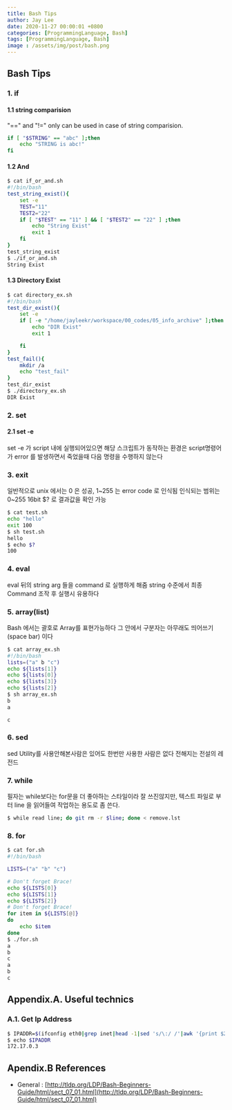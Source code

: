 ```yaml
---
title: Bash Tips
author: Jay Lee
date: 2020-11-27 00:00:01 +0800
categories: [ProgrammingLanguage, Bash]
tags: [ProgrammingLanguage, Bash]
image : /assets/img/post/bash.png
---
```


## Bash Tips

### 1. if 

#### 1.1 string comparision

"==" and "!=" only can be used in case of string comparision.

``` sh
if [ "$STRING" == "abc" ];then
    echo "STRING is abc!"
fi 
```

#### 1.2 And

``` sh
$ cat if_or_and.sh 
#!/bin/bash
test_string_exist(){
    set -e 
    TEST="11"
    TEST2="22"
    if [ "$TEST" == "11" ] && [ "$TEST2" == "22" ] ;then
        echo "String Exist"
        exit 1
    fi
}
test_string_exist
$ ./if_or_and.sh
String Exist
```

#### 1.3 Directory Exist

``` sh
$ cat directory_ex.sh 
#!/bin/bash
test_dir_exist(){
    set -e 
    if [ -e "/home/jayleekr/workspace/00_codes/05_info_archive" ];then
        echo "DIR Exist"
        exit 1

    fi
}
test_fail(){
    mkdir /a
    echo "test_fail"
}
test_dir_exist
$ ./directory_ex.sh
DIR Exist
```

### 2. set 

#### 2.1 set -e

set -e 가 script 내에 실행되어있으면 해당 스크립트가 동작하는 환경은 script명령어가 error 를 발생하면서 죽었을때 다음 명령을 수행하지 않는다

### 3. exit

일반적으로 unix 에서는 0 은 성공, 1~255 는 error code 로 인식됨
인식되는 범위는 0~255 16bit
$? 로 결과값을 확인 가능

``` sh
$ cat test.sh
echo "hello"
exit 100
$ sh test.sh
hello
$ echo $?
100
```

### 4. eval

eval 뒤의 string arg 들을 command 로 실행하게 해줌 
string 수준에서 최종 Command 조작 후 실행시 유용하다

### 5. array(list)

Bash 에서는 괄호로 Array를 표현가능하다
그 안에서 구분자는 아무래도 띄어쓰기(space bar) 이다

``` sh
$ cat array_ex.sh
#!/bin/bash
lists=("a" b "c")
echo ${lists[1]}
echo ${lists[0]}
echo ${lists[3]}
echo ${lists[2]}
$ sh array_ex.sh
b
a

c
```

### 6. sed

sed Utility를 사용안해본사람은 있어도 한번만 사용한 사람은 없다 전해지는 전설의 레전드

### 7. while

필자는 while보다는 for문을 더 좋아하는 스타일이라 잘 쓰진않지만,
텍스트 파일로 부터 line 을 읽어들여 작업하는 용도로 좀 쓴다.

```sh
$ while read line; do git rm -r $line; done < remove.lst
```

### 8. for

``` sh
$ cat for.sh 
#!/bin/bash

LISTS=("a" "b" "c") 

# Don't forget Brace!
echo ${LISTS[0]}
echo ${LISTS[1]}
echo ${LISTS[2]}
# Don't forget Brace!
for item in ${LISTS[@]}
do
    echo $item
done
$ ./for.sh
a
b
c
a
b
c
```

## Appendix.A. Useful technics

### A.1. Get Ip Address

``` sh
$ IPADDR=$(ifconfig eth0|grep inet|head -1|sed 's/\:/ /'|awk '{print $2}')
$ echo $IPADDR
172.17.0.3
```

## Apendix.B References

- General : [http://tldp.org/LDP/Bash-Beginners-Guide/html/sect_07_01.html](http://tldp.org/LDP/Bash-Beginners-Guide/html/sect_07_01.html)

